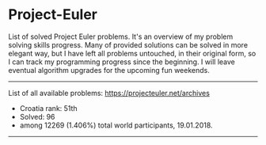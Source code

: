 # Project-Euler
List of solved Project Euler problems. It's an overview of my problem solving skills progress. Many of provided solutions can be solved in more elegant way, but I have left all problems untouched, in their original form, so I can track my programming progress since the beginning. I will leave eventual algorithm upgrades for the upcoming fun weekends.

--------------------------------------------------------------
List of all available problems: https://projecteuler.net/archives

- Croatia rank: 51th
- Solved: 96
- among 12269 (1.406%) total world participants, 19.01.2018.
--------------------------------------------------------------



